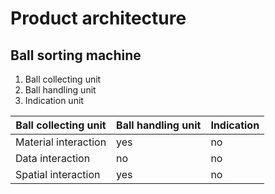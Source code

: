 # Product architecture
## Ball sorting machine

1. Ball collecting unit
2. Ball handling unit
3. Indication unit


|Ball collecting unit|Ball handling unit|Indication|
|--------------------|------------------|----------|
|Material interaction|yes|no|
|Data interaction|no|no|
|Spatial interaction|yes|no|
